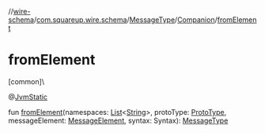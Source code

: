 //[wire-schema](../../../../index.md)/[com.squareup.wire.schema](../../index.md)/[MessageType](../index.md)/[Companion](index.md)/[fromElement](from-element.md)

# fromElement

[common]\

@[JvmStatic](https://kotlinlang.org/api/latest/jvm/stdlib/kotlin.jvm/-jvm-static/index.html)

fun [fromElement](from-element.md)(namespaces: [List](https://kotlinlang.org/api/latest/jvm/stdlib/kotlin.collections/-list/index.html)&lt;[String](https://kotlinlang.org/api/latest/jvm/stdlib/kotlin/-string/index.html)&gt;, protoType: [ProtoType](../../-proto-type/index.md), messageElement: [MessageElement](../../../com.squareup.wire.schema.internal.parser/-message-element/index.md), syntax: Syntax): [MessageType](../index.md)
